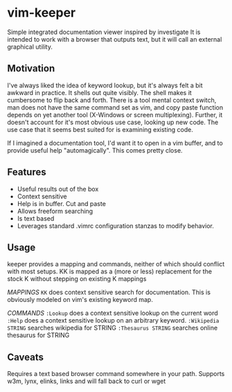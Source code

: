 vim-keeper
==========

Simple integrated documentation viewer inspired by investigate It is intended
to work with a browser that outputs text, but it will call an external
graphical utility.

## Motivation

I've always liked the idea of keyword lookup, but it's always felt a bit
awkward in practice. It shells out quite visibly. The shell makes it cumbersome
to flip back and forth. There is  a tool mental context switch, man does not
have the same command set as vim, and copy paste function depends on yet
another tool (X-Windows or screen multiplexing). Further, it doesn't
account for it's most obvious use case, looking up new code. The use
case that it seems best suited for is examining existing code.

If I imagined a documentation tool, I'd want it to open in a vim buffer, and to
provide useful help "automagically". This comes pretty close.

## Features

* Useful results out of the box
* Context sensitive
* Help is in buffer. Cut and paste
* Allows freeform searching
* Is text based
* Leverages standard .vimrc configuration stanzas to modify behavior.

## Usage

keeper provides a mapping and commands, neither of which should conflict with
most setups. KK is mapped as a (more or less) replacement for the stock K
without stepping on existing K mappings

*MAPPINGS*
`KK` does context sensitive search for documentation. This is obviously
modeled on vim's existing keyword map.

*COMMANDS*
`:Lookup` does a context sensitive lookup on the current word
`:Help` does a context sensitive lookup on an arbitrary keyword.
`:Wikipedia STRING` searches wikipedia for STRING
`:Thesaurus STRING` searches online thesaurus for STRING

## Caveats
Requires a text based browser command somewhere in your path.
Supports w3m, lynx, elinks, links and will fall back to curl or wget
